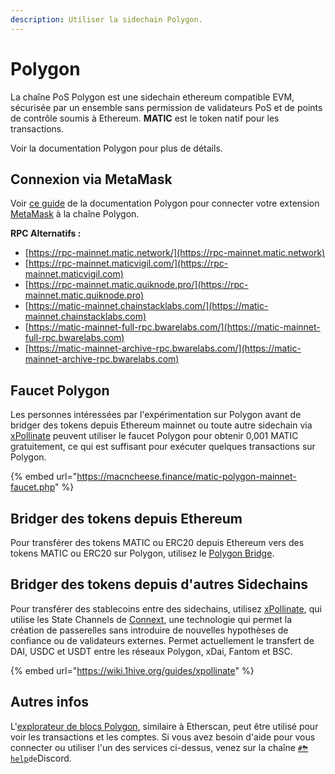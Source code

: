 ```yaml
---
description: Utiliser la sidechain Polygon.
---
```


# Polygon

La chaîne PoS Polygon est une sidechain ethereum compatible EVM, sécurisée par un ensemble sans permission de validateurs PoS et de points de contrôle soumis à Ethereum. **MATIC** est le token natif pour les transactions.&#x20;

Voir la documentation Polygon pour plus de détails.

## Connexion via MetaMask <a href="connecting-via-metamask" id="connecting-via-metamask"></a>

Voir [ce guide](https://docs.polygon.technology) de la documentation Polygon pour connecter votre extension [MetaMask](https://metamask.io) à la chaîne  Polygon.&#x20;

**RPC Alternatifs :**

* [https://rpc-mainnet.matic.network/](https://rpc-mainnet.matic.network)
* [https://rpc-mainnet.maticvigil.com/](https://rpc-mainnet.maticvigil.com)
* [https://rpc-mainnet.matic.quiknode.pro/](https://rpc-mainnet.matic.quiknode.pro)
* [https://matic-mainnet.chainstacklabs.com/](https://matic-mainnet.chainstacklabs.com)
* [https://matic-mainnet-full-rpc.bwarelabs.com/](https://matic-mainnet-full-rpc.bwarelabs.com)
* [https://matic-mainnet-archive-rpc.bwarelabs.com/](https://matic-mainnet-archive-rpc.bwarelabs.com)

## Faucet Polygon  <a href="polygon-faucet" id="polygon-faucet"></a>

Les personnes intéressées par l'expérimentation sur Polygon avant de bridger des tokens depuis Ethereum mainnet ou toute autre sidechain via [xPollinate](https://xpollinate.io) peuvent utiliser le faucet Polygon pour obtenir 0,001 MATIC gratuitement, ce qui est suffisant pour exécuter quelques transactions sur Polygon.

{% embed url="https://macncheese.finance/matic-polygon-mainnet-faucet.php" %}

## Bridger des tokens depuis Ethereum <a href="bridging-tokens-from-ethereum" id="bridging-tokens-from-ethereum"></a>

Pour transférer des tokens MATIC ou ERC20 depuis Ethereum vers des tokens MATIC ou ERC20 sur Polygon, utilisez le [Polygon Bridge](https://wallet.matic.network/bridge).

## Bridger des tokens depuis d'autres Sidechains <a href="bridging-tokens-from-other-sidechains" id="bridging-tokens-from-other-sidechains"></a>

Pour transférer des stablecoins entre des sidechains, utilisez [xPollinate](https://xpollinate.io), qui utilise les State Channels de [Connext](https://connext.network), une technologie qui permet la création de passerelles sans introduire de nouvelles hypothèses de confiance ou de validateurs externes. Permet actuellement le transfert de DAI, USDC et USDT entre les réseaux Polygon, xDai, Fantom et BSC.

{% embed url="https://wiki.1hive.org/guides/xpollinate" %}

## Autres infos <a href="other-info" id="other-info"></a>

L'[explorateur de blocs Polygon](https://polygonscan.com), similaire à Etherscan, peut être utilisé pour voir les transactions et les comptes. Si vous avez besoin d'aide pour vous connecter ou utiliser l'un des services ci-dessus, venez sur la chaîne [`#⛈help`](https://discord.gg/3AjG7XvRJZ)`de`Discord.
